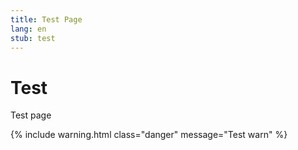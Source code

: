 ```yaml
---
title: Test Page
lang: en
stub: test
---
```


# Test

Test page

{% include warning.html class="danger" message="Test warn" %}